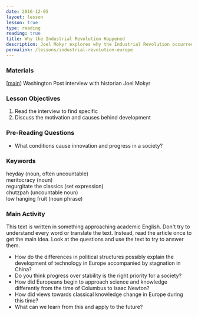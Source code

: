 ```yaml
---
date: 2016-12-05
layout: lesson
lesson: true
type: reading
reading: true
title: Why the Industrial Revolution Happened
description: Joel Mokyr explores why the Industrial Revolution occurred in Europe rather than more advanced China or India
permalink: /lessons/industrial-revolution-europe
--- 
```

### Materials 
[<a href="https://www.washingtonpost.com/news/wonk/wp/2016/10/28/why-the-industrial-revolution-didnt-happen-in-china/" target="_blank">main</a>] Washington Post interview with historian Joel Mokyr  

### Lesson Objectives 

1. Read the interview to find specific  
2. Discuss the motivation and causes behind development 

### Pre-Reading Questions 

- What conditions cause innovation and progress in a society? 

### Keywords 

heyday (noun, often uncountable)  
meritocracy (noun)  
regurgitate the classics (set expression)  
chutzpah (uncountable noun)  
low hanging fruit (noun phrase)  


### Main Activity 

This text is written in something approaching academic English. Don't try to understand every word or translate the text. Instead, read the article once to get the main idea. Look at the questions and use the text to try to answer them. 

- How do the differences in political structures possibly explain the development of technology in Europe accompanied by stagnation in China? 
- Do you think progress over stability is the right priority for a society? 
- How did Europeans begin to approach science and knowledge differently from the time of Columbus to Isaac Newton? 
- How did views towards classical knowledge change in Europe during this time? 
- What can we learn from this and apply to the future? 


